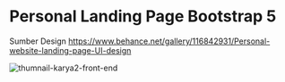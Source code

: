 # Personal Landing Page Bootstrap 5
Sumber Design https://www.behance.net/gallery/116842931/Personal-website-landing-page-UI-design

![thumnail-karya2-front-end](https://user-images.githubusercontent.com/47371845/120597757-a561dc00-c46f-11eb-9ca2-4effe1e29ba6.PNG)
